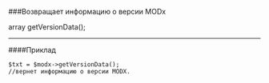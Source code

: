 ###Возвращает информацию о версии MODx

array getVersionData();

***

####Приклад

	$txt = $modx->getVersionData();
	//вернет информацию о версии MODX.